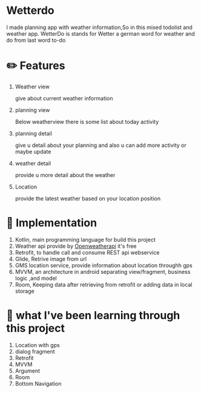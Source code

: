# Wetterdo

I made planning app with weather information,So in this mixed todolist and weather app. WetterDo is stands for Wetter a german word for weather and do from last word to-do 

# :pencil2: Features
1. Weather view

   give about current weather information 
   
2. planning view

   Below weatherview there is some list about today activity
   
3. planning detail
   
   give u detail about your planning and also u can add more activity or maybe update
   
4. weather detail

   provide u more detail about the weather
   
5. Location
   
   provide the latest weather based on your location position
   
# :wrench: Implementation
1. Kotlin, main programming language for build this project
2. Weather api provide by [Openweatherapi](https://weatherstack.com/) it's free 
3. Retrofit, to handle call and consume REST api webservice
4. Glide, Retrive image from url
5. GMS location service, provide information about location throughh gps
6. MVVM, an architecture in android separating view/fragment, business logic ,and model
7. Room, Keeping data after retrieving from retrofit or adding data in local storage

# :book: what I've been learning through this project

1. Location with gps
2. dialog fragment
3. Retrofit
4. MVVM
5. Argument
6. Room
7. Bottom Navigation
